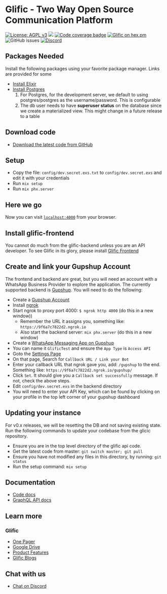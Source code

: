 # Glific - Two Way Open Source Communication Platform

[![License: AGPL v3](https://img.shields.io/badge/License-AGPL%20v3-blue.svg)](https://www.gnu.org/licenses/agpl-3.0)
![](https://github.com/glific/glific/workflows/Continuous%20Integration/badge.svg)
[![Code coverage badge](https://img.shields.io/codecov/c/github/glific/glific/master.svg)](https://codecov.io/gh/glific/glific/branch/master)
[![Glific on hex.pm](https://img.shields.io/hexpm/v/glific.svg)](https://hexdocs.pm/glific/)
![GitHub issues](https://img.shields.io/github/issues-raw/glific/glific)
[![Discord](https://img.shields.io/discord/717975833226248303.svg?label=&logo=discord&logoColor=ffffff&color=7389D8&labelColor=6A7EC2)](https://discord.gg/MVf2KF)

## Packages Needed

Install the following packages using your favorite package manager. Links are provided for some

  * [Install Elixir](https://elixir-lang.org/install.html#distributions)
  * [Install Postgres](https://www.postgresql.org/download/)
    1. For Postgres, for the development server, we default to using postgres/postgres as the username/password.
  This is configurable
    2. The db user needs to have **superuser status** on the database since we create a materialized view.
  This might change in a future release to a table

## Download code

  * [Download the latest code from GitHub](https://github.com/glific/glific)

## Setup
  * Copy the file: `config/dev.secret.exs.txt` to `config/dev.secret.exs` and edit it with your credentials
  * Run `mix setup`
  * Run `mix phx.server`

## Here we go

Now you can visit [`localhost:4000`](http://localhost:4000) from your browser.

## Install glific-frontend

You cannot do much from the glific-backend unless you are an API developer. To see Glific in its glory, please
install [Glific Frontend](https://github.com/glific/glific-frontend/)

## Create and link your Gupshup Account

The frontend and backend are great, but you will need an account with a WhatsApp Business Provider to explore the
application. The currently supported backend is [Gupshup](https://www.gupshup.io/developer/home).
You will need to do the following:

  * Create a [Gupshup Account](https://www.gupshup.io/developer/home)
  * Install [ngrok](https://ngrok.com/download)
  * Start ngrok to proxy port 4000: `$ ngrok http 4000` (do this in a new window))
    * Remember the URL it assigns you, something like: `https://9f6a7c7822d2.ngrok.io`
    * Also start the backend server: `mix phx.server` (do this in a new window)
  * Create a [WhatsApp Messaging App on Gupshup](https://www.gupshup.io/whatsappassistant/#/account-setup)
  * You can name it `GlificTest` and ensure the `App Type` is `Access API`
  * Goto the [Settings Page](https://www.gupshup.io/whatsappassistant/#/settings/GlificTest?bt=ACP)
  * On that page, Search for `Callback URL / Link your Bot`
  * Enter your callback URL that ngrok gave you, add: `/gupshup` to the end. Something like:
  `https://9f6a7c7822d2.ngrok.io/gupshup/`
  * Click `Set`. It should give you a `Callback set successfully` message. If not, check the above steps.
  * Edit `config/dev.secret.exs` in the backend directory
  * You will need to enter your API Key, which can be found by clicking on your profile in the top left
  corner of your gupshup dashboard

## Updating your instance

For v0.x releases, we will be resetting the DB and not saving existing state. Run the following commands
to update your codebase from the glicic repository.

  * Ensure you are in the top level directory of the glific api code.
  * Get the latest code from master: `git switch master; git pull`
  * Ensure you have not modified any files in this directory, by running: `git status`
  * Run the setup command: `mix setup`

## Documentation

  * [Code docs](https://glific.github.io/doc./)
  * [GraphQL API docs](https://glific.github.io/slate/#introduction)

## Learn more

### Glific
  * [One Pager](https://docs.google.com/document/d/1XYxNvIYzNyX2Ve99-HrmTC8utyBFaf_Y7NP1dFYxI9Q/edit?usp=sharing)
  * [Google Drive](https://drive.google.com/drive/folders/1aMQvS8xWRnIEtsIkRgLodhDAM-0hg0v1?usp=sharing)
  * [Product Features](https://docs.google.com/document/d/1uUWmvFkPXJ1xVMr2xaBYJztoItnqxBnfqABz5ad6Zl8/edit?usp=sharing)
  * [Glific Blogs](https://chintugudiya.org/tag/glific/)

## Chat with us

  * [Chat on Discord](https://discord.gg/me6NCMu)
